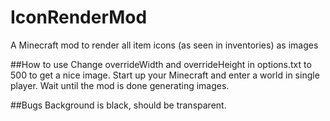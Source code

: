 IconRenderMod
=============

A Minecraft mod to render all item icons (as seen in inventories) as images

##How to use
Change overrideWidth and overrideHeight in options.txt to 500 to get a nice image. Start up your Minecraft and enter a world in single player. Wait until the mod is done generating images.

##Bugs
Background is black, should be transparent.
